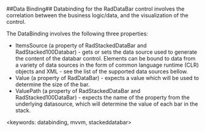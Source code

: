 ##Data Binding##
Databinding for the RadDataBar control involves the correlation between the business logic/data, and the visualization of the control.

The DataBinding involves the following three properties:
* ItemsSource (a property of RadStackedDataBar and RadStacked100Databar) - gets or sets the data source used to generate the content of the databar control. Elements can be bound to data from a variety of data sources in the form of common language runtime (CLR) objects and XML - see the list of the supported data sources bellow.
* Value (a property of RadDataBar) - expects a value which will be used to determine the size of the bar.
* ValuePath (a property of RadStackedDataBar and RadStacked100DataBar) - expects the name of the property from the underlying datasource, which will determine the value of each bar in the stack.

<keywords: databinding, mvvm, stackeddatabar>